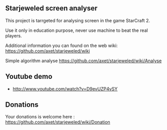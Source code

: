 ## Starjeweled screen analyser

This project is tarrgeted for analysing screen in the game StarCraft 2.

Use it only in education purpose, never use machine to beat the real players.

Additional information you can found on the web wiki: https://github.com/axet/starjeweled/wiki

Simple algorithm analyse https://github.com/axet/starjeweled/wiki/Analyse

## Youtube demo

 * http://www.youtube.com/watch?v=D9evUZP4vSY

## Donations

Your donations is welcome here : https://github.com/axet/starjeweled/wiki/Donation
